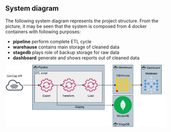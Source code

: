 # 

## System diagram
The following system diagram represents the project structure. From the picture, it may be seen that the system is composed from 4 docker containers with following purposes:
- **pipeline** perform complete ETL cycle 
- **warehause** contains main storage of cleaned data
- **stagedb** plays role of backup storage for raw data
- **dashboard** generate and shows reports out of cleaned data

![system design](https://github.com/Genvekt/coincap_monitor/blob/main/assets/coincap_monitor.png)